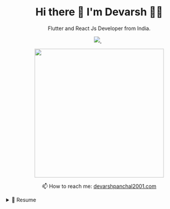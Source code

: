 

<h1 align='center'>
    Hi there 👋 I'm Devarsh 👨‍💻
  </h1>
  
  <p align='center'>
    Flutter and React Js Developer from India.
  </p>
  
  
<p align='center'>
  
  <a href="https://www.linkedin.com/in/dev-devarsh/">
    <img src="https://img.shields.io/badge/linkedin-%230077B5.svg?&style=for-the-badge&logo=linkedin&logoColor=white" />
  </a>&nbsp;&nbsp;
  
</p>
  
  <p align='center'>
    <a href="#"><img src="https://github-readme-stats.vercel.app/api?username=Dev-Devarsh&show_icons=true&count_private=true&theme=dark" width="350"></a>
  </p>
  
  
  <p align='center'>
    📫 How to reach me: <a href='mailto:devarshpanchal2001.com'>devarshpanchal2001.com</a>
  </p>
  
  
  <details>
    <summary>📃 Resume</summary>
  
  
  ## Education
  
  - 📖 **Bachelor of Engineering - EC**\
  📆 2018 - 2022\
  📍 **Government Engineering College** - Gandhinagar, Gujarat
  
  ## Experience
 
  <div class="column">
  <div class="col-6"><img align="right" src="https://img.shields.io/badge/React-20232A?style=for-the-badge&logo=react&logoColor=61DAFB" /></div>
  <div class="col-6"><img align="right"src="https://img.shields.io/badge/Node.js-339933?style=for-the-badge&logo=nodedotjs&logoColor=black" /></div>
  <div><img align="right" src="https://roszkowski.dev/images/2020-05-04/Flutter-logo-animation-v1-2.gif" width="120" height="60"/></div>
  </div>
  
  
  
  
  - 👨‍💻 **Application Developer**\
  📆 2022 - moment\
  📍 **Sympos Australia PTY LTD** - Ahmedabad, Gujarat
    
  
  
  
  </details>
  
